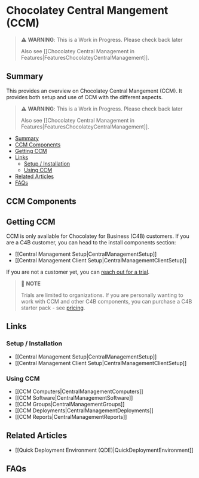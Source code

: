 # Chocolatey Central Mangement (CCM)

> :warning: **WARNING**: This is a Work in Progress. Please check back later
>
> Also see [[Chocolatey Central Management in Features|FeaturesChocolateyCentralManagement]].

## Summary
This provides an overview on Chocolatey Central Mangement (CCM). It provides both setup and use of CCM with the different aspects.

> :warning: **WARNING**: This is a Work in Progress. Please check back later
>
> Also see [[Chocolatey Central Management in Features|FeaturesChocolateyCentralManagement]].


<!-- TOC depthFrom:2 -->

- [Summary](#summary)
- [CCM Components](#ccm-components)
- [Getting CCM](#getting-ccm)
- [Links](#links)
  - [Setup / Installation](#setup--installation)
  - [Using CCM](#using-ccm)
- [Related Articles](#related-articles)
- [FAQs](#faqs)

<!-- /TOC -->

## CCM Components


## Getting CCM
CCM is only available for Chocolatey for Business (C4B) customers. If you are a C4B customer, you can head to the install components section:

* [[Central Management Setup|CentralManagementSetup]]
* [[Central Management Client Setup|CentralManagementClientSetup]]

If you are not a customer yet, you can [reach out for a trial](https://chocolatey.org/contact/trial).

> :memo: **NOTE**
>
> Trials are limited to organizations. If you are personally wanting to work with CCM and other C4B components, you can purchase a C4B starter pack - see [pricing](https://chocolatey.org/pricing).

## Links

### Setup / Installation
* [[Central Management Setup|CentralManagementSetup]]
* [[Central Management Client Setup|CentralManagementClientSetup]]

### Using CCM

* [[CCM Computers|CentralManagementComputers]]
* [[CCM Software|CentralManagementSoftware]]
* [[CCM Groups|CentralManagementGroups]]
* [[CCM Deployments|CentralManagementDeployments]]
* [[CCM Reports|CentralManagementReports]]


## Related Articles

* [[Quick Deployment Environment (QDE)|QuickDeploymentEnvironment]]

## FAQs
